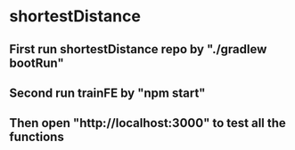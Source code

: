 # shortestDistance
## First run shortestDistance repo by "./gradlew bootRun"
## Second run trainFE by "npm start"
## Then open "http://localhost:3000" to test all the functions
